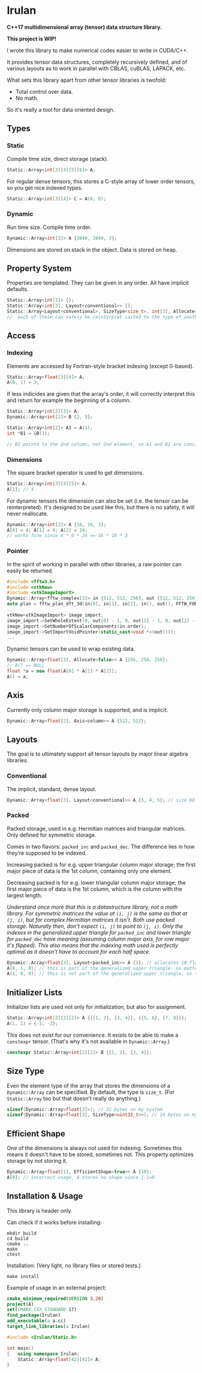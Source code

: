 # Irulan

**C++17 multidimensional array (tensor) data structure library.**

**This project is WIP!**

I wrote this library to make numerical codes easier to write in CUDA/C++.

It provides tensor data structures, completely recursively defined, and of various layouts as to work in parallel with CBLAS, cuBLAS, LAPACK, etc.

What sets this library apart from other tensor libraries is twofold:
- Total control over data.
- No math.

So it's really a tool for data oriented design.



## Types

### Static

Compile time size, direct storage (stack).

```C++
Static::Array<int[3][4][5][6]> A;
```

For regular dense tensors, this stores a C-style array of lower order tensors, so you get nice indexed types.

```C++
Static::Array<int[3][4]> C = A(0, 0);
```

### Dynamic

Run time size. Compile time order.

```C++
Dynamic::Array<int[3]> A {3840, 3840, 3};
```

Dimensions are stored on stack in the object. Data is stored on heap.



## Property System

Properties are templated. They can be given in any order. All have implicit defaults.

```C++
Static::Array<int[3]> {};
Static::Array<int[3], Layout<conventional>> {};
Static::Array<Layout<conventional>, SizeType<size_t>, int[3], Allocate<true>> {};
//  each of these can safely be reinterpret casted to the type of another
```



## Access

### Indexing

Elements are accessed by Fortran-style bracket indexing (except 0-based).

```C++
Static::Array<float[3][4]> A;
A(0, 1) = 3;
```

If less indicides are given that the array's order, it will correctly interpret this and return for example the beginning of a column.

```C++
Static::Array<int[2][3]> A;
Dynamic::Array<int[2]> B {2, 3};

Static::Array<int[2]> A1 = A(1);
int *B1 = &B(1);

// B1 points to the 2nd column, not 2nd element, so A1 and B1 are consistent
```

### Dimensions

The square bracket operator is used to get dimensions.

```C++
Static::Array<int[3][4][5]> A;
A[1]; // 4
```

For dynamic tensors the dimension can also be set (i.e. the tensor can be reinterpreted).
It's designed to be used like this, but there is no safety, it will never reallocate.

```C++
Dynamic::Array<int[3]> A {16, 16, 3};
A[0] = 4; A[1] = 6; A[2] = 24;
// works fine since 4 * 6 * 24 <= 16 * 16 * 3
```

### Pointer

In the spirit of working in parallel with other libraries, a raw pointer can easily be returned.

```C++
#include <fftw3.h>
#include <vtkNew>
#include <vtkImageImport>
Dynamic::Array<fftw_complex[3]> in {512, 512, 256}, out {512, 512, 256};
auto plan = fftw_plan_dft_3d(in[0], in[1], in[2], in(), out(), FFTW_FORWARD, FFTW_ESTIMATE);
...
vtkNew<vtkImageImport> image_import;
image_import->SetWholeExtent(0, out[0] - 1, 0, out[1] - 1, 0, out[2] - 1);
image_import->SetNumberOfScalarComponents(in.order);
image_import->SetImportVoidPointer(static_cast<void *>(out()));
...
```

Dynamic tensors can be used to wrap existing data.

```C++
Dynamic::Array<float[3], Allocate<false>> A {256, 256, 256};
// A() == NULL
float *a = new float[A[0] * A[1] * A[2]];
A() = a;
```



## Axis

Currently only column major storage is supported, and is implicit.

```C++
Dynamic::Array<float[2], Axis<column>> A {512, 512};
```



## Layouts

The goal is to ultimately support all tensor layouts by major linear algebra libraries.

### Conventional

The implicit, standard, dense layout.

```C++
Dynamic::Array<float[3], Layout<conventional>> A {3, 4, 5}; // size 60
```

### Packed

Packed storage, used in e.g. Hermitian matrices and triangular matrices. Only defined for symmetric storage.

Comes in two flavors: `packed_inc` and `packed_dec`. The difference lies in how they're supposed to be indexed.

Increasing packed is for e.g. upper triangular column major storage; the first major piece of data is the 1st column, containing only one element.

Decreasing packed is for e.g. lower triangular column major storage; the first major piece of data is the 1st column, which is the column with the largest length.

*Understand once more that this is a datastructure library, not a math library. For symmetric matrices the value at `(i, j)` is the same as that at `(j, i)`, but for complex Hermitian matrices it isn't. Both use packed storage. Naturally then, don't expect `(i, j)` to point to `(j, i)`. Only the indexes in the generalized upper triangle for `packed_inc` and lower triangle for `packed_dec` have meaning (assuming column major axis, for row major it's flipped). This also means that the indexing math used is perfectly optimal as it doesn't have to account for each half space.*

```C++
Dynamic::Array<float[3], Layout<packed_inc>> A {3}; // allocates 10 floats
A(0, 1, 0); // this is part of the generalized upper triangle. no matter the order, no matter the application, this compiles to the perfect index equation
A(1, 0, 0); // this is not part of the generalized upper triangle, so this access is incorrect usage
```



## Initializer Lists

Initializer lists are used not only for initialization, but also for assignment.

```C++
Static::Array<int[2][2][2]> A {{{1, 2}, {3, 4}}, {{5, 6}, {7, 8}}};
A(1, 1) = {-1, -2};
```

This does not exist for our convenience. It exists to be able to make a `constexpr` tensor. (That's why it's not available in `Dynamic::Array`.)

```C++
constexpr Static::Array<int[2][2]> B {{1, 2}, {3, 4}};
```



## Size Type

Even the element type of the array that stores the dimensions of a `Dynamic::Array` can be specified. By default, the type is `size_t`. (For `Static::Array` too but that doesn't really do anything.)

```C++
sizeof(Dynamic::Array<float[3]>); // 32 bytes on my system
sizeof(Dynamic::Array<float[3], SizeType<uint32_t>>); // 24 bytes on my system
```



## Efficient Shape

One of the dimensions is always not used for indexing. Sometimes this means it doesn't have to be stored, sometimes not. This property optimizes storage by not storing it.

```C++
Dynamic::Array<float[1], EfficientShape<true>> A {10};
A[0]; // incorrect usage, A stores no shape since 1-1=0
```



## Installation & Usage

This library is header only.

Can check if it works before installing:
```
mkdir build
cd build
cmake ..
make
ctest
```

Installation: (Very light, no library files or stored tests.)
```
make install
```

Example of usage in an external project:
```cmake
cmake_minimum_required(VERSION 3.20)
project(A)
set(CMAKE_CXX_STANDARD 17)
find_package(Irulan)
add_executable(a a.cc)
target_link_libraries(a Irulan)
```

```C++
#include <Irulan/Static.h>

int main()
{   using namespace Irulan;
    Static::Array<float[42][42]> A;
}
```
